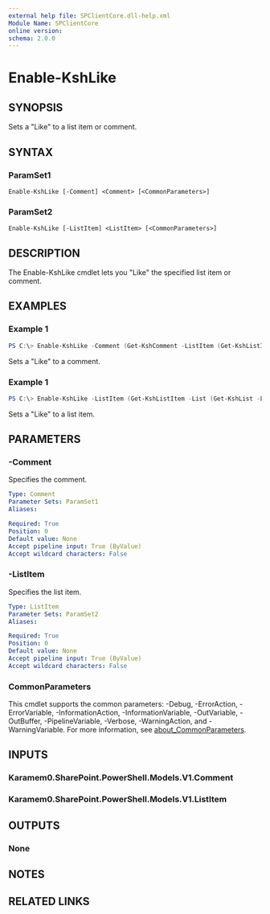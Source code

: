 ```yaml
---
external help file: SPClientCore.dll-help.xml
Module Name: SPClientCore
online version:
schema: 2.0.0
---
```


# Enable-KshLike

## SYNOPSIS
Sets a "Like" to a list item or comment.

## SYNTAX

### ParamSet1
```
Enable-KshLike [-Comment] <Comment> [<CommonParameters>]
```

### ParamSet2
```
Enable-KshLike [-ListItem] <ListItem> [<CommonParameters>]
```

## DESCRIPTION
The Enable-KshLike cmdlet lets you "Like" the specified list item or comment.

## EXAMPLES

### Example 1
```powershell
PS C:\> Enable-KshLike -Comment (Get-KshComment -ListItem (Get-KshListItem -List (Get-KshList -ListTitle 'Site Pages') -ItemId 1) -CommentId 1)
```

Sets a "Like" to a comment.

### Example 1
```powershell
PS C:\> Enable-KshLike -ListItem (Get-KshListItem -List (Get-KshList -ListTitle 'Site Pages') -ItemId 1)
```

Sets a "Like" to a list item.

## PARAMETERS

### -Comment
Specifies the comment.

```yaml
Type: Comment
Parameter Sets: ParamSet1
Aliases:

Required: True
Position: 0
Default value: None
Accept pipeline input: True (ByValue)
Accept wildcard characters: False
```

### -ListItem
Specifies the list item.

```yaml
Type: ListItem
Parameter Sets: ParamSet2
Aliases:

Required: True
Position: 0
Default value: None
Accept pipeline input: True (ByValue)
Accept wildcard characters: False
```

### CommonParameters
This cmdlet supports the common parameters: -Debug, -ErrorAction, -ErrorVariable, -InformationAction, -InformationVariable, -OutVariable, -OutBuffer, -PipelineVariable, -Verbose, -WarningAction, and -WarningVariable. For more information, see [about_CommonParameters](http://go.microsoft.com/fwlink/?LinkID=113216).

## INPUTS

### Karamem0.SharePoint.PowerShell.Models.V1.Comment
### Karamem0.SharePoint.PowerShell.Models.V1.ListItem

## OUTPUTS

### None

## NOTES

## RELATED LINKS
